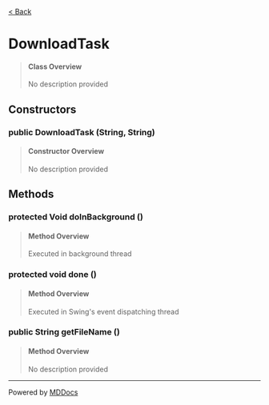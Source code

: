 [< Back](..)
# DownloadTask #
>#### Class Overview ####
>No description provided
## Constructors ##
### public DownloadTask (String, String) ###
>#### Constructor Overview ####
>No description provided
>
## Methods ##
### protected Void doInBackground () ###
>#### Method Overview ####
>Executed in background thread
>
### protected void done () ###
>#### Method Overview ####
>Executed in Swing's event dispatching thread
>
### public String getFileName () ###
>#### Method Overview ####
>No description provided
>

---
Powered by [MDDocs](https://github.com/VRCube/MDDocs)